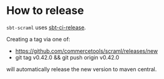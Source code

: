 # How to release

`sbt-scraml` uses [sbt-ci-release](https://github.com/olafurpg/sbt-ci-release).

Creating a tag via one of:
- https://github.com/commercetools/scraml/releases/new
- git tag v0.42.0 && git push origin v0.42.0

will automatically release the new version to maven central.
